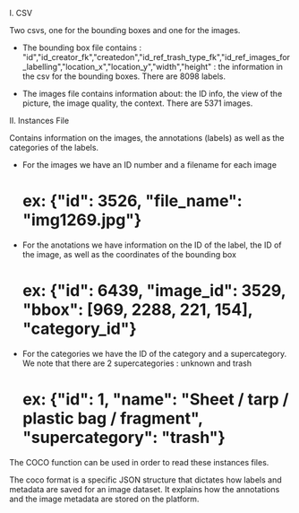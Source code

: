 I. CSV

Two csvs, one for the bounding boxes and one for the images.

- The bounding box file contains : "id","id_creator_fk","createdon","id_ref_trash_type_fk","id_ref_images_for_labelling","location_x","location_y","width","height" : the information in the csv for the bounding boxes. There are 8098 labels.

- The images file contains information about: the ID info, the view of the picture, the image quality, the context. There are 5371 images. 

II. Instances File 

Contains information on the images, the annotations (labels) as well as the categories of the labels. 

- For the images we have an ID number and a filename for each image
    # ex: {"id": 3526, "file_name": "img1269.jpg"} 

- For the anotations we have information on the ID of the label, the ID of the image, as well as the coordinates of the bounding box 
    # ex: {"id": 6439, "image_id": 3529, "bbox": [969, 2288, 221, 154], "category_id"} 

 - For the categories we have the ID of the category and a supercategory. We note that there are 2 supercategories : unknown and trash 
    # ex: {"id": 1, "name": "Sheet / tarp / plastic bag / fragment", "supercategory": "trash"} 

The COCO function can be used in order to read these instances files.

The coco format is a specific JSON structure that dictates how labels and metadata are saved for an image dataset. It explains how the annotations and the image metadata are stored on the platform. 